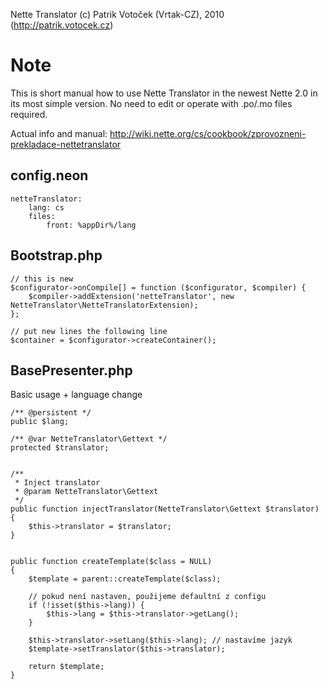 Nette Translator (c) Patrik Votoček (Vrtak-CZ), 2010 (http://patrik.votocek.cz)


Note
========
This is short manual how to use Nette Translator in the newest Nette 2.0 in its most simple version.
No need to edit or operate with .po/.mo files required.

Actual info and manual: http://wiki.nette.org/cs/cookbook/zprovozneni-prekladace-nettetranslator

config.neon
----
    netteTranslator:
        lang: cs
        files:
            front: %appDir%/lang

Bootstrap.php
----
    // this is new
    $configurator->onCompile[] = function ($configurator, $compiler) {
        $compiler->addExtension('netteTranslator', new NetteTranslator\NetteTranslatorExtension);
    };
    
    // put new lines the following line
    $container = $configurator->createContainer();

BasePresenter.php
----
Basic usage + language change

    /** @persistent */
    public $lang;
    
    /** @var NetteTranslator\Gettext */
    protected $translator;
    
    
    /**
     * Inject translator
     * @param NetteTranslator\Gettext
     */
    public function injectTranslator(NetteTranslator\Gettext $translator)
    {
        $this->translator = $translator;
    }


    public function createTemplate($class = NULL)
    {
    	$template = parent::createTemplate($class);
    
    	// pokud není nastaven, použijeme defaultní z configu
    	if (!isset($this->lang)) {
    		$this->lang = $this->translator->getLang();
    	}
    
    	$this->translator->setLang($this->lang); // nastavíme jazyk
    	$template->setTranslator($this->translator);
    
    	return $template;
    }
